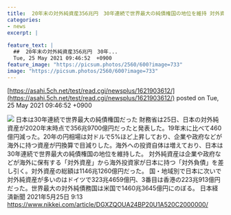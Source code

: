 ```yaml
---
title:  20年末の対外純資産356兆円　30年連続で世界最大の純債権国の地位を維持 対外資産の総額は1146兆1260億円  
categories:
- news
excerpt: |
  
feature_text: |
  ##  20年末の対外純資産356兆円　30年...
  Tue, 25 May 2021 09:46:52  +0900
feature_image: "https://picsum.photos/2560/600?image=733"
image: "https://picsum.photos/2560/600?image=733"
---
```


[https://asahi.5ch.net/test/read.cgi/newsplus/1621903612/](https://asahi.5ch.net/test/read.cgi/newsplus/1621903612/)
posted on Tue, 25 May 2021 09:46:52  +0900

<!--more-->

![](https://i.imgur.com/6XpYATb.jpg) 日本は30年連続で世界最大の純債権国だった 財務省は25日、日本の対外純資産が2020年末時点で356兆9700億円だったと発表した。19年末に比べて460億円減った。20年の円相場は対ドルで5%ほど上昇しており、企業や政府などが海外に持つ資産が円換算で目減りした。海外への投資自体は増えており、日本は30年連続で世界最大の純債権国の地位を維持した。 対外純資産は企業や政府などが海外に保有する「対外資産」から海外投資家が日本に持つ「対外負債」を差し引く。対外資産の総額は1146兆1260億円だった。 国・地域別で日本に次いで対外純資産が多いのはドイツで323兆4659億円、3番目は香港の223兆913億円だった。世界最大の対外純債務国は米国で1460兆3645億円にのぼる。 日本経済新聞 2021年5月25日 9:13 https://www.nikkei.com/article/DGXZQOUA24BP20U1A520C2000000/
